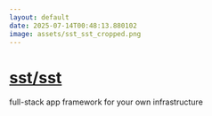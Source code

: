 ```yaml
---
layout: default
date: 2025-07-14T00:48:13.880102
image: assets/sst_sst_cropped.png
---
```


# [sst/sst](https://github.com/sst/sst)

full-stack app framework for your own infrastructure
